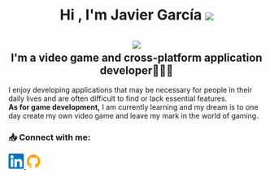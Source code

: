 <h1 align="center">
    <b>Hi , I'm Javier García </b>
    <img align="center" src="https://media.giphy.com/media/hvRJCLFzcasrR4ia7z/giphy.gif" width="35">
</h1>

<h2 style="text-align:center;">
    <img src="https://media1.giphy.com/media/v1.Y2lkPTc5MGI3NjExcGtjMm5teGpqdzBvaTFiOWhyeGUxYnJvdzc3eTdpOWswamQ5OXg4aCZlcD12MV9pbnRlcm5hbF9naWZfYnlfaWQmY3Q9Zw/JqmupuTVZYaQX5s094/giphy.gif" width="300"/>
    <div>
        <b>
            I'm a video game and cross-platform application developer👨🏻‍💻
        </b>
    </div>
</h2>

<div>
    <p>
    I enjoy developing applications that may be necessary for people in their daily lives and are often difficult to find or lack essential features.
    <br>
    <b>As for game development,</b> I am currently learning and my dream is to one day create my own video game and leave my mark in the world of gaming.
    </p>
</div>

### <p> 📥 Connect with me: </p>

<div>
    <a href = "https://www.linkedin.com/in/javiergarciaignacio/">
        <img src= "Images\linkedin-icon.png" alt = "Javier García Linkedin" width = "30px"/>
    </a>
    <a href = "https://github.com/JvrGrc">
        <img src= "Images\github-icon.png" alt = "Javier García Github" width = "30px"/>
    </a>
</a>
</div>

